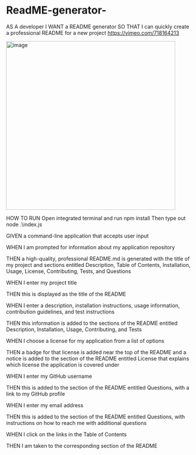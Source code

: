 # ReadME-generator-

AS A developer
I WANT a README generator
SO THAT I can quickly create a professional README for a new project
https://vimeo.com/718164213

<img width="458" alt="image" src="https://user-images.githubusercontent.com/101163927/172531478-aef0a295-4812-4cc0-9184-46af5b7cb9f5.png">


HOW TO RUN 
Open integrated terminal and run npm install
Then type out node .\index.js

GIVEN a command-line application that accepts user input

WHEN I am prompted for information about my application repository

THEN a high-quality, professional README.md is generated with the title of my project and sections entitled Description, Table of Contents, Installation, Usage, License, Contributing, Tests, and Questions

WHEN I enter my project title

THEN this is displayed as the title of the README

WHEN I enter a description, installation instructions, usage information, contribution guidelines, and test instructions

THEN this information is added to the sections of the README entitled Description, Installation, Usage, Contributing, and Tests

WHEN I choose a license for my application from a list of options

THEN a badge for that license is added near the top of the README and a notice is added to the section of the README entitled License that explains which license the application is covered under

WHEN I enter my GitHub username

THEN this is added to the section of the README entitled Questions, with a link to my GitHub profile

WHEN I enter my email address

THEN this is added to the section of the README entitled Questions, with instructions on how to reach me with additional questions

WHEN I click on the links in the Table of Contents

THEN I am taken to the corresponding section of the README
